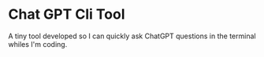 # Chat GPT Cli Tool
A tiny tool developed so I can quickly ask ChatGPT questions in the terminal whiles I'm coding.